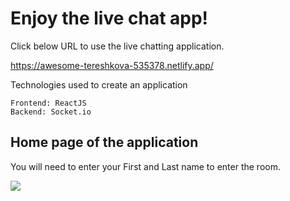 <h1>Enjoy the live chat app!</h1>

Click below URL to use the live chatting application.

https://awesome-tereshkova-535378.netlify.app/

Technologies used to create an application
```
Frontend: ReactJS
Backend: Socket.io
```
## Home page of the application
You will need to enter your First and Last name to enter the room.

![](.../pictures/HomePage.png)
